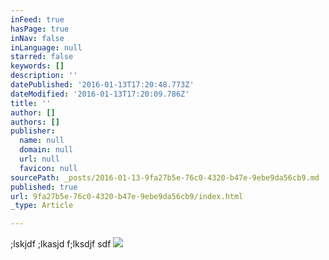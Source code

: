 ```yaml
---
inFeed: true
hasPage: true
inNav: false
inLanguage: null
starred: false
keywords: []
description: ''
datePublished: '2016-01-13T17:20:48.773Z'
dateModified: '2016-01-13T17:20:09.786Z'
title: ''
author: []
authors: []
publisher:
  name: null
  domain: null
  url: null
  favicon: null
sourcePath: _posts/2016-01-13-9fa27b5e-76c0-4320-b47e-9ebe9da56cb9.md
published: true
url: 9fa27b5e-76c0-4320-b47e-9ebe9da56cb9/index.html
_type: Article

---
```

;lskjdf ;lkasjd f;lksdjf sdf ![](https://the-grid-user-content.s3-us-west-2.amazonaws.com/13cf4857-2421-4e00-871b-8b6561cdbd04.jpg)